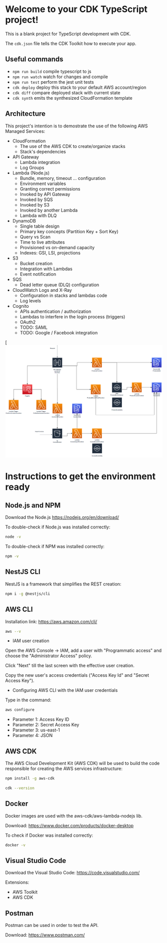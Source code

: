 # Welcome to your CDK TypeScript project!

This is a blank project for TypeScript development with CDK.

The `cdk.json` file tells the CDK Toolkit how to execute your app.

## Useful commands

 * `npm run build`   compile typescript to js
 * `npm run watch`   watch for changes and compile
 * `npm run test`    perform the jest unit tests
 * `cdk deploy`      deploy this stack to your default AWS account/region
 * `cdk diff`        compare deployed stack with current state
 * `cdk synth`       emits the synthesized CloudFormation template

## Architecture

This project's intention is to demostrate the use of the following AWS Managed Services:

* CloudFormation
    * The use of the AWS CDK to create/organize stacks
    * Stack's dependencies
* API Gateway
    * Lambda integration
    * Log Groups
* Lambda (Node.js)
    * Bundle, memory, timeout ... configuration
    * Environment variables
    * Granting correct permissions
    * Invoked by API Gateway
    * Invoked by SQS
    * Invoked by S3
    * Invoked by another Lambda
    * Lambda with DLQ
* DynamoDB
    * Single table design
    * Primary key concepts (Partition Key + Sort Key)
    * Query vs Scan
    * Time to live attributes
    * Provisioned vs on-demand capacity
    * Indexes: GSI, LSI, projections
* S3
    * Bucket creation
    * Integration with Lambdas
    * Event notification
* SQS
    * Dead letter queue (DLQ) configuration
* CloudWatch Logs and X-Ray
    * Configuration in stacks and lambdas code
    * Log levels
* Cognito
    * APIs authentication / authorization
    * Lambdas to interfere in the login process (triggers)
    * OAuth2
    * TODO: SAML
    * TODO: Google / Facebook integration

[![Architecture](architecture.png)

# Instructions to get the environment ready

## Node.js and NPM

Download the Node.js https://nodejs.org/en/download/

To double-check if Node.js was installed correctly:

```sh
node -v
```

To double-check if NPM was installed correctly:

```sh
npm -v
```

## NestJS CLI

NestJS is a framework that simplifies the REST creation:

```sh
npm i -g @nestjs/cli
```

## AWS CLI

Installation link: https://aws.amazon.com/cli/

```sh
aws --v
```

* IAM user creation

Open the AWS Console -> IAM, add a user with "Programmatic access" and choose the "Administrator Access" policy.

Click "Next" till the last screen with the effective user creation.

Copy the new user's access credentials ("Access Key Id" and "Secret Access Key").

* Configuring AWS CLI with the IAM user credentials

Type in the command:

```sh
aws configure
```

* Parameter 1: Access Key ID
* Parameter 2: Secret Access Key
* Parameter 3: us-east-1
* Parameter 4: JSON

## AWS CDK

The AWS Cloud Development Kit (AWS CDK) will be used to build the code responsible for creating the AWS services infrastructure:

```sh
npm install -g aws-cdk
```

```sh
cdk --version
```

## Docker

Docker images are used with the aws-cdk/aws-lambda-nodejs lib.

Download: https://www.docker.com/products/docker-desktop

To check if Docker was installed correctly:

```sh
docker -v
```

## Visual Studio Code

Download the Visual Studio Code: https://code.visualstudio.com/

Extensions:

* AWS Toolkit
* AWS CDK

## Postman

Postman can be used in order to test the API.

Download: https://www.postman.com/